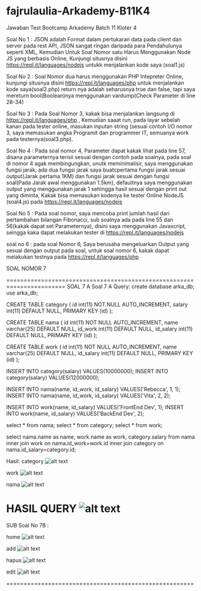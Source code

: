 # fajrulaulia-Arkademy-B11K4
Jawaban Test Bootcamp Arkademy Batch 11 Kloter 4

Soal No 1 : JSON adalah Format dalam pertukaran data pada client dan server pada rest API, JSON sangat ringan daripada para Pendahulunya seperti XML, Kemudian Untuk Soal Nomor satu Harus Menggunakan Node JS yang berbasis Online, Kunjungi situsnya disini https://repl.it/languages/nodejs untukk menjalankan kode saya (soal1.js)

Soal No 2 : Soal Nomor dua harus menggunakan PHP Intepreter Online, kunjungi situsnya disini https://repl.it/languages/php untuk menjalankan kode saya(soal2.php) return nya adalah seharusnya true dan false, tapi saya mereturn bool(Boolean)nya menggunakan vardump(Check Parameter di line 28-34)

Soal No 3 : Pada Soal Nomor 3, kakak bisa menjalankan langsung di https://repl.it/languages/php , Kemudian saaat run, pada layar sebelah kanan pada tester online, masukan inputan string (sesuai contoh I/O nomor 3, saya memasukan angka Programit dan programmer IT, semuanya work pada testernya(soal3.php).

Soal No 4 : Pada soal nomor 4, Parameter dapat kakak lihat pada line 57, disana parameternya terisii sesuai dengan contoh pada soalnya, pada soal di nomor 4 agak membingungkan, unutk meminimalisir, saya menggunakan fungsi jarak, ada dua fungsi jarak saya buatcpertama fungsi jarak sesuai output(Jarak pertama 1KM) dan fungsi jarak sesuai dengan fungsi soal(Pada Jarak awal menggunakan 1.5km), defaultnya saya menggunakan output yang menggunakan jarak 1 sehingga hasil sesuai dengan print out yang diminta, Kakak bisa memasukan kodenya ke tester Online NodeJS (soal4.js) pada https://repl.it/languages/nodejs 

Soal No 5 : Pada soal nomor, saya mencoba print jumlah hasil dari pertambahan bilangan Fibonacci, sub soalnya ada pada line 55 dan 56(kakak dapat set Parameternya), disini saya menggunakan Javascript, seingga kaka dapat melakukan tester di https://repl.it/languages/nodejs 

soal no 6 : pada soal Nomor 6, Saya berusaha mengeluarkan Output yang sesuai dengan output pada soal, untuk soal nomor 6, kakak dapat melakukan testnya pada https://repl.it/languages/php


SOAL NOMOR 7

=======================================================================
SOAL 7 A
Soal 7 A
Query:
create database arka_db;
use arka_db;

CREATE TABLE category (
  id int(11) NOT NULL AUTO_INCREMENT,
  salary int(11) DEFAULT NULL,
  PRIMARY KEY (id)
);

CREATE TABLE nama (
  id int(11) NOT NULL AUTO_INCREMENT,
  name varchar(25) DEFAULT NULL,
  id_work int(11) DEFAULT NULL,
  id_salary int(11) DEFAULT NULL,
  PRIMARY KEY (id)
);

CREATE TABLE work (
  id int(11) NOT NULL AUTO_INCREMENT,
  name varchar(25) DEFAULT NULL,
  id_salary int(11) DEFAULT NULL,
  PRIMARY KEY (id)
);

INSERT INTO category(salary) VALUES(10000000);
INSERT INTO category(salary) VALUES(12000000);

INSERT INTO nama(name, id_work, id_salary) VALUES('Rebecca', 1, 1);
INSERT INTO nama(name, id_work, id_salary) VALUES('Vita', 2, 2);

INSERT INTO work(name, id_salary) VALUES('FrontEnd Dev', 1);
INSERT INTO work(name, id_salary) VALUES('BackEnd Dev', 2);


select * from nama;
select * from category;
select * from work;


select nama.name as name, work.name as work, category.salary from nama
inner join work on nama.id_work=work.id
inner join category on nama.id_salary=category.id;

Hasil:
category
![alt text](https://raw.githubusercontent.com/fajrulaulia/fajrulaulia-Arkademy-B11K4/master/soal7/7a/ss/category.png)

work
![alt text](https://raw.githubusercontent.com/fajrulaulia/fajrulaulia-Arkademy-B11K4/master/soal7/7a/ss/work.png)

nama
![alt text](https://raw.githubusercontent.com/fajrulaulia/fajrulaulia-Arkademy-B11K4/master/soal7/7a/ss/nama.png)

HASIL QUERY
![alt text](https://raw.githubusercontent.com/fajrulaulia/fajrulaulia-Arkademy-B11K4/master/soal7/7a/ss/query.png)
=======================================================================
SUB Soal No 7B :

home
![alt text](https://raw.githubusercontent.com/fajrulaulia/fajrulaulia-Arkademy-B11K4/master/soal7/7b/ss/home.png)

add
![alt text](https://raw.githubusercontent.com/fajrulaulia/fajrulaulia-Arkademy-B11K4/master/soal7/7b/ss/add.png)

hapus
![alt text](https://raw.githubusercontent.com/fajrulaulia/fajrulaulia-Arkademy-B11K4/master/soal7/7b/ss/hapus.png)

edit
![alt text](https://raw.githubusercontent.com/fajrulaulia/fajrulaulia-Arkademy-B11K4/master/soal7/7b/ss/edit.png)

======================================================
